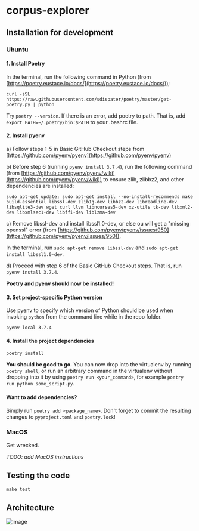 # corpus-explorer

## Installation for development

### Ubuntu


#### 1. Install Poetry

In the terminal, run the following command in Python
(from [https://poetry.eustace.io/docs/](https://poetry.eustace.io/docs/)):

`curl -sSL https://raw.githubusercontent.com/sdispater/poetry/master/get-poetry.py | python`

Try `poetry --version`. If there is an error, add poetry to path.
That is, add `export PATH=~/.poetry/bin:$PATH` to your .bashrc file.


#### 2. Install pyenv

a) Follow steps 1-5 in Basic GitHub Checkout steps from
[https://github.com/pyenv/pyenv](https://github.com/pyenv/pyenv)

b) Before step 6 (running `pyenv install 3.7.4`), run the following command
(from [https://github.com/pyenv/pyenv/wiki](https://github.com/pyenv/pyenv/wiki))
to ensure zlib, zlibbz2, and other dependencies are installed:

`sudo apt-get update; sudo apt-get install --no-install-recommends make build-essential libssl-dev zlib1g-dev libbz2-dev libreadline-dev libsqlite3-dev wget curl llvm libncurses5-dev xz-utils tk-dev libxml2-dev libxmlsec1-dev libffi-dev liblzma-dev`

c) Remove libssl-dev and install libssl1.0-dev, or else ou will get a "missing openssl" error
(from [https://github.com/pyenv/pyenv/issues/950](https://github.com/pyenv/pyenv/issues/950)).

In the terminal, run `sudo apt-get remove libssl-dev` and `sudo apt-get install libssl1.0-dev`.

d) Proceed with step 6 of the Basic GitHub Checkout steps. That is, run `pyenv install 3.7.4`.

**Poetry and pyenv should now be installed!**


#### 3. Set project-specific Python version

Use pyenv to specify which version of Python should be used when invoking
`python` from the command line while in the repo folder.

`pyenv local 3.7.4`


#### 4. Install the project dependencies

`poetry install`

**You should be good to go.** You can now drop into the virtualenv by running
`poetry shell`, or run an arbitrary command in the virtualenv without dropping
into it by using `poetry run <your_command>`, for example `poetry run python
some_script.py`.


#### Want to add dependencies?

Simply run `poetry add <package_name>`. Don't forget to commit the resulting
changes to `pyproject.toml` and `poetry.lock`!


### MacOS

Get wrecked.

*TODO: add MacOS instructions*


## Testing the code

`make test`


## Architecture

![image](https://user-images.githubusercontent.com/5240492/68536204-082ada00-0304-11ea-979c-052883fa2484.png)
